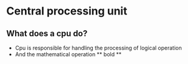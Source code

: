  # Central processing unit
 ## What does a cpu do?
           
 - Cpu is responsible for handling the processing of logical operation
 - And the mathematical operation 
 ** bold ** 
